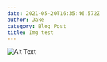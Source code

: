 ```yaml
---
date: 2021-05-20T16:35:46.572Z
author: Jake
category: Blog Post
title: Img test
---
```


![Alt Text](/assets/hostnation-logo-stacked-charity-no.-1180004.png 'Image Title')
